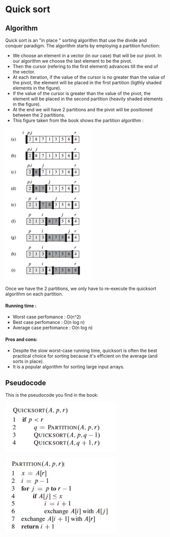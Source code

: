 # Quick sort

## Algorithm

Quick sort is an "in place " sorting algorithm that use the divide and conquer paradigm.
The algorithm starts by employing a partition function:
  - We choose an element in a vector (in our case) that will be our pivot. In our algorithm we choose the last element to be the pivot.
  - Then the cursor (refering to the first element) advances till the end of the vector.
  - At each iteration, if the value of the cursor is no greater than the value of the pivot, the element will be placed in the first partition (ligthly shaded elements in the figure).
  - If the value of the cursor is greater than the value of the pivot, the element will be placed in the second partition (heavily shaded elements in the figure).
  - At the end we will have 2 partitions and the pivot will be positioned between the 2 partitions.
  - This figure taken from the book shows the partition algorithm :

  ![partionfig](fig/partitionFigure.png)

Once we have the 2 partitions, we only have to re-execute the quicksort algorithm on each partition.

#### Running time :

  - Worst case perfomance : O(n^2)
  - Best case perfomance : O(n log n)
  - Average case perfomance : O(n log n)

#### Pros and cons:

- Despite the slow worst-case running time, quicksort is often the best practical choice for sorting because it's efficient on the average (and sorts in place).
- It is a popular algorithm for sorting large input arrays.

## Pseudocode

This is the pseudocode you find in the book:

![quicksort](fig/quicksort.png)

![partition](fig/partition.png)

 

